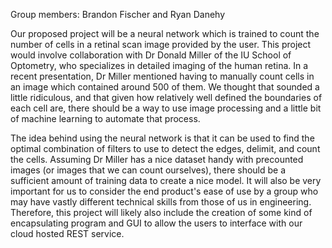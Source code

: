 
Group members: Brandon Fischer and Ryan Danehy

Our proposed project will be a neural network which is trained to count the number of cells in a retinal scan image provided by the user. This project would involve collaboration with Dr Donald Miller of the IU School of Optometry, who specializes in detailed imaging of the human retina. In a recent presentation, Dr Miller mentioned having to manually count cells in an image which contained around 500 of them. We thought that sounded a little ridiculous, and that given how relatively well defined the boundaries of each cell are, there should be a way to use image processing and a little bit of machine learning to automate that process. 

The idea behind using the neural network is that it can be used to find the optimal combination of filters to use to detect the edges, delimit, and count the cells. Assuming Dr Miller has a nice dataset handy with precounted images (or images that we can count ourselves), there should be a sufficient amount of training data to create a nice model. It will also be very important for us to consider the end product's ease of use by a group who may have vastly different technical skills from those of us in engineering. Therefore, this project will likely also include the creation of some kind of encapsulating program and GUI to allow the users to interface with our cloud hosted REST service.
